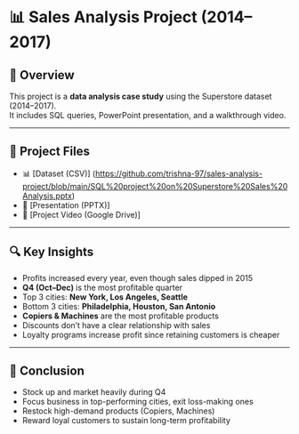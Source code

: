 # 📊 Sales Analysis Project (2014–2017)

## 📌 Overview
This project is a **data analysis case study** using the Superstore dataset (2014–2017).  
It includes SQL queries, PowerPoint presentation, and a walkthrough video.  

---

## 📂 Project Files
- 📊 [Dataset (CSV)] (https://github.com/trishna-97/sales-analysis-project/blob/main/SQL%20project%20on%20Superstore%20Sales%20Analysis.pptx)
- 📑 [Presentation (PPTX)]
- 🎥 [Project Video (Google Drive)] 

---

## 🔍 Key Insights
- Profits increased every year, even though sales dipped in 2015  
- **Q4 (Oct–Dec)** is the most profitable quarter  
- Top 3 cities: **New York, Los Angeles, Seattle**  
- Bottom 3 cities: **Philadelphia, Houston, San Antonio**  
- **Copiers & Machines** are the most profitable products  
- Discounts don’t have a clear relationship with sales  
- Loyalty programs increase profit since retaining customers is cheaper  

---

## 🚀 Conclusion
- Stock up and market heavily during Q4  
- Focus business in top-performing cities, exit loss-making ones  
- Restock high-demand products (Copiers, Machines)  
- Reward loyal customers to sustain long-term profitability  

